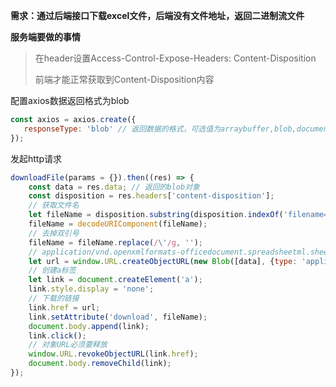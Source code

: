 **需求：通过后端接口下载excel文件，后端没有文件地址，返回二进制流文件**

**服务端要做的事情**

>  在header设置Access-Control-Expose-Headers: Content-Disposition
>
> 前端才能正常获取到Content-Disposition内容

配置axios数据返回格式为blob

```js
const axios = axios.create({
   responseType: 'blob' // 返回数据的格式，可选值为arraybuffer,blob,document,json,text,stream，默认值为json 
});
```

发起http请求

```js
downloadFile(params = {}).then((res) => {
    const data = res.data; // 返回的blob对象
    const disposition = res.headers['content-disposition'];
    // 获取文件名
    let fileName = disposition.substring(disposition.indexOf('filename=') + 9, disposition.length);
    fileName = decodeURIComponent(fileName);
    // 去掉双引号
    fileName = fileName.replace(/\'/g, '');
    // application/vnd.openxmlformats-officedocument.spreadsheetml.sheet这里表示xlsx类型
    let url = window.URL.createObjectURL(new Blob([data], {type: 'application/vnd.openxmlformats-officedocument.spreadsheetml.sheet;charset=utf-8'}));
    // 创建a标签
    let link = document.createElement('a');
    link.style.display = 'none';
    // 下载的链接
    link.href = url;
    link.setAttribute('download', fileName);
    document.body.append(link);
    link.click();
    // 对象URL必须要释放
    window.URL.revokeObjectURL(link.href);
    document.body.removeChild(link);
});
```

